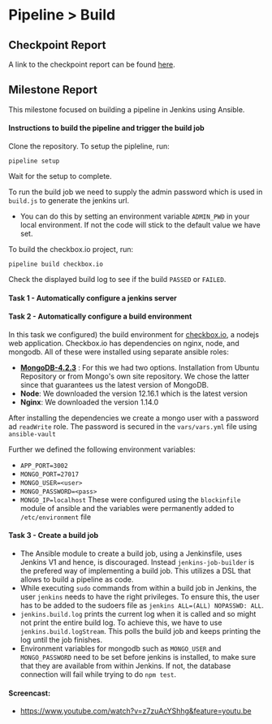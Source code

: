 # Pipeline > Build

## Checkpoint Report

A link to the checkpoint report can be found [here](/CHECKPOINT.md).

## Milestone Report

This milestone focused on building a pipeline in Jenkins using Ansible.

#### Instructions to build the pipeline and trigger the build job

Clone the repository. To setup the pipleline, run:

```
pipeline setup
```

Wait for the setup to complete. 

To run the build job we need to supply the admin password which is used in `build.js` to generate the jenkins url. 
* You can do this by setting an environment variable `ADMIN_PWD` in your local environment. If not the code will stick to the default value we have set.

To build the checkbox.io project, run:

```
pipeline build checkbox.io
```

Check the displayed build log to see if the build `PASSED` or `FAILED`.

#### Task 1 - Automatically configure a jenkins server

#### Task 2 - Automatically configure a build environment

In this task we configured) the build environment for [checkbox.io](https://github.com/chrisparnin/checkbox.io), a nodejs web application. Checkbox.io has dependencies on nginx, node, and mongodb. All of these were installed using separate ansible roles:

* __[MongoDB-4.2.3](https://docs.mongodb.com/manual/tutorial/install-mongodb-on-ubuntu/)__ : For this we had two options. Installation from Ubuntu Repository or from Mongo's own site repository. We chose the latter since that guarantees us the latest version of MongoDB.
* __Node__: We downloaded the version 12.16.1 which is the latest version
* __Nginx__: We downloaded the version 1.14.0

After installing the dependencies we create a mongo user with a password ad `readWrite` role. The password is secured in the `vars/vars.yml` file using `ansible-vault`

Further we defined the following environment variables:

* `APP_PORT=3002`
* `MONGO_PORT=27017`
* `MONGO_USER=<user>`
* `MONGO_PASSWORD=<pass>`
* `MONGO_IP=localhost`
These were configured using the `blockinfile` module of ansible and the variables were permanently added to `/etc/environment` file

#### Task 3 - Create a build job

- The Ansible module to create a build job, using a Jenkinsfile, uses Jenkins V1 and hence, is discouraged. Instead `jenkins-job-builder` is the prefered way of implementing a build job. This utilizes a DSL that allows to build a pipeline as code.
- While executing `sudo` commands from within a build job in Jenkins, the user `jenkins` needs to have the right privileges. To ensure this, the user has to be added to the sudoers file as `jenkins ALL=(ALL) NOPASSWD: ALL`.
- `jenkins.build.log` prints the current log when it is called and so might not print the entire build log. To achieve this, we have to use `jenkins.build.logStream`. This polls the build job and keeps printing the log until the job finishes.
- Environment variables for mongodb such as `MONGO_USER` and `MONGO_PASSWORD` need to be set before jenkins is installed, to make sure that they are available from within Jenkins. If not, the database connection will fail while trying to do `npm test`.

#### Screencast:
* https://www.youtube.com/watch?v=z7zuAcYShhg&feature=youtu.be
